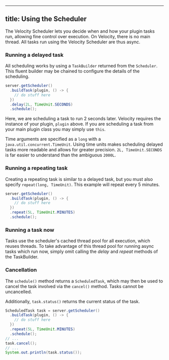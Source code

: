 
---
title: Using the Scheduler
---

The Velocity Scheduler lets you decide when and how your plugin tasks run, allowing fine control over execution.
On Velocity, there is no main thread. All tasks run using the Velocity Scheduler are thus async.

### Running a delayed task

All scheduling works by using a `TaskBuilder` returned from the `Scheduler`. This fluent builder may be chained to configure
the details of the scheduling.

```java
server.getScheduler()
  .buildTask(plugin, () -> {
    // do stuff here
  })
  .delay(2L, TimeUnit.SECONDS)
  .schedule();
```

Here, we are scheduling a task to run 2 seconds later. Velocity requires the instance of your plugin, `plugin` above. If you are
scheduling a task from your main plugin class you may simply use `this`.

Time arguments are specified as a `long` with a `java.util.concurrent.TimeUnit`. Using time units makes scheduling delayed tasks more readable and allows for greater precision. `2L, TimeUnit.SECONDS` is far easier to understand than the ambiguous `2000L`.

### Running a repeating task

Creating a repeating task is similar to a delayed task, but you must also specify `repeat(long, TimeUnit)`.
This example will repeat every 5 minutes.

```java
server.getScheduler()
  .buildTask(plugin, () -> {
    // do stuff here
  })
  .repeat(5L, TimeUnit.MINUTES)
  .schedule();
```

### Running a task now

Tasks use the scheduler's cached thread pool for all execution, which reuses threads. To take advantage of this thread pool
for running async tasks which run now, simply omit calling the *delay* and *repeat* methods of the TaskBuilder.

### Cancellation

The `schedule()` method returns a `ScheduledTask`, which may then be used to cancel the task involved via the `cancel()` method. Tasks cannot be uncancelled.

Additionally, `task.status()` returns the current status of the task.

```java
ScheduledTask task = server.getScheduler()
  .buildTask(plugin, () -> {
    // do stuff here
  })
  .repeat(5L, TimeUnit.MINUTES)
  .schedule();
// ...
task.cancel();
// ...
System.out.println(task.status());
```

